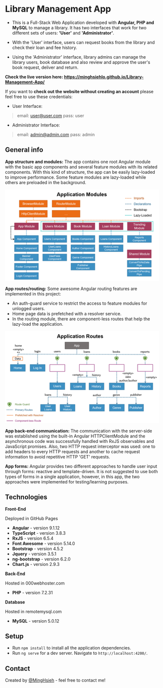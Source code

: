 # Library Management App
* This is a Full-Stack Web Application developed with **Angular, PHP and MySQL** to manage a library. It has two interfaces that work for two different sets of users: **'User'** and **'Administrator'**.

* With the 'User' interface, users can request books from the library and check their loan and fee history.

* Using the 'Administrator' interface, library admins can manage the library users, book database and also review and approve the user's book request, deliver and return.

**Check the live version here: https://minghsiehlo.github.io/Library-Management-App/**

If you want to **check out the website without creating an account** please feel free to use these credentials:

* User Interface:
> email: user@user.com
> pass: user

* Administrator Interface:
> email: admin@admin.com
> pass: admin

## General info

**App structure and modules:** The app contains one root Angular module with the basic app components and several feature modules with its related components. With this kind of structure, the app can be easily lazy-loaded to improve performance. Some feature modules are lazy-loaded while others are preloaded in the background.

![Application Modules](./img/application-modules.png)

**App routes/routing:** Some awesome Angular routing features are implemented in this project: 
* An auth-guard service to restrict the access to feature modules for unlogged users.
* Home page data is prefetched with a resolver service.
* In the routing module, there are component-less routes that help the lazy-load the application.

![Application Modules](./img/application-routes.png)

**App back-end communication:** The communication with the server-side was established using the built-in Angular HTTPClientModule and the asynchronous code was successfully handled with RxJS observables and JavaScript promises. Also, two HTTP request interceptor was used: one to add headers to every HTTP requests and another to cache request information to avoid repetitive HTTP 'GET' requests. 

**App forms:** Angular provides two different approaches to handle user input through forms: reactive and template-driven.  It is not suggested to use both types of forms in a single application, however, in this app, the two approaches were implemented for testing/learning purposes.

## Technologies

**Front-End**

Deployed in GitHub Pages
* **Angular** - version 9.1.12
* **TypeScript** - version 3.8.3
* **RxJS** - version 6.5.4
* **Font Awesome** - version 5.14.0
* **Bootstrap** - version 4.5.2
* **Jquery** - version 3.5.1
* **ng-bootstrap** - version 6.2.0
* **Chart.js** - version 2.9.3

**Back-End**

Hosted in 000webhoster.com
* **PHP** - version 7.2.31

**Database**

Hosted in remotemysql.com
* **MySQL** - version 5.0.12

## Setup
* Run `npm install` to install all the application dependencies.
* Run `ng serve` for a dev server. Navigate to `http://localhost:4200/`.

## Contact
Created by [@MingHsieh](https://www.linkedin.com/in/ming-hsieh-lo/) - feel free to contact me!
